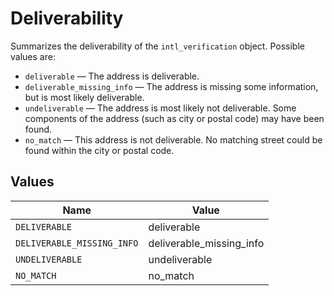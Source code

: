 # Deliverability

Summarizes the deliverability of the `intl_verification` object. Possible values are:
* `deliverable` — The address is deliverable.
* `deliverable_missing_info` — The address is missing some information, but is most likely deliverable.
* `undeliverable` — The address is most likely not deliverable. Some components of the address (such as city or postal code) may have been found.
* `no_match` — This address is not deliverable. No matching street could be found within the city or postal code.



## Values

| Name                       | Value                      |
| -------------------------- | -------------------------- |
| `DELIVERABLE`              | deliverable                |
| `DELIVERABLE_MISSING_INFO` | deliverable_missing_info   |
| `UNDELIVERABLE`            | undeliverable              |
| `NO_MATCH`                 | no_match                   |
